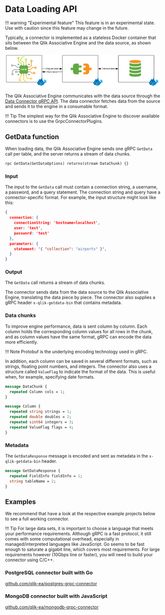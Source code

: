 # Data Loading API

!!! warning "Experimental feature"
    This feature is in an experimental state. Use with caution
    since this feature may change in the future.

Typically, a connector is implemented as a stateless Docker container that
sits between the Qlik Associative Engine and the data source, as shown below.

![connector](./QIXEngineConnector.png)


The Qlik Associative Engine communicates with the data source through the
[Data Connector gRPC API](data-connector-grpc.proto).
The data connector fetches data from the source and sends it to the engine
in a consumable format.

!!! Tip
    The simplest way for the Qlik Associative Engine to discover
    available connectors is to use the GrpcConnectorPlugins.

## GetData function

When loading data, the Qlik Associative Engine sends one gRPC `GetData` call per table,
and the server returns a stream of data chunks.

``` proto
rpc GetData(GetDataOptions) returns(stream DataChunk) {}
```

### Input

The input to the `GetData` call must contain a connection string, a username, a password,
and a query statement.
The connection string and query have a connector-specific format.
For example, the input structure might look like this:

``` json
{
  connection: {
    connectionString: 'hostname=localhost',
    user: 'test',
    password: 'test'
  },
  parameters: {
    statement: '{ "collection": "airports" }',
  }
}
```

### Output

The `GetData` call returns a stream of data chunks.

The connector sends data from the data source to the
Qlik Associative Engine, translating the data piece by piece.
The connector also supplies a gRPC header `x-qlik-getdata-bin` that contains metadata.

### Data chunks

To improve engine performance, data is sent column by column.
Each column holds the corresponding column values for all rows in the chunk,
and as column values have the same format, gRPC can encode the data more efficiently.

!!! Note
    Protobuf is the underlying encoding technology used in gRPC.

In addition, each column can be saved in several different formats, such as strings, floating point numbers,
and integers.
The connector also uses a structure called `ValueFlag` to
indicate the format of the data. This is useful when, for example, specifying date formats.

``` proto
message DataChunk {
  repeated Column cols = 1;
}
```

``` proto
message Column {
  repeated string strings = 1;
  repeated double doubles = 2;
  repeated sint64 integers = 3;
  repeated ValueFlag flags = 4;
}
```

### Metadata

The `GetDataResponse` message is encoded and sent as metadata in the `x-qlik-getdata-bin` header.

``` proto
message GetDataResponse {
  repeated FieldInfo fieldInfo = 1;
  string tableName = 2;
}
```

## Examples

We recommend that have a look at the respective example projects below to
see a full working connector.

!!! Tip
    For large data sets, it is important to choose a language that meets your performance requirements.
    Although gRPC is a fast protocol, it still comes with some computational overhead, especially in
    managed/interpreted languages like JavaScript.
    Go seems to be fast enough to saturate a gigabit line, which covers most requirements.
    For large requirements however (10Gbps line or faster), you will need to build your connector using C/C++.

### PostgreSQL connector built with Go

[github.com/qlik-ea/postgres-grpc-connector](https://github.com/qlik-ea/postgres-grpc-connector)

### MongoDB connector built with JavaScript

[github.com/qlik-ea/mongodb-grpc-connector](https://github.com/qlik-ea/mongodb-grpc-connector)
